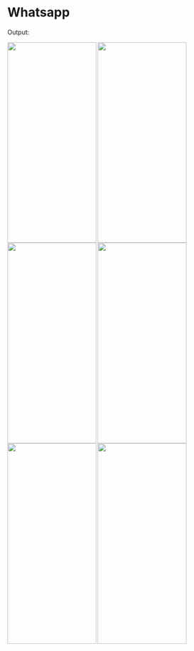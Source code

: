# Whatsapp

Output:

<img align="left" width="200" height="450" src="https://user-images.githubusercontent.com/121867931/213242507-df0bea2b-7262-456a-ab4e-4ec62f908d5d.png">
<img width="200" height="450" src="https://user-images.githubusercontent.com/121867931/213242514-9e0ce337-3cce-49da-ab8b-e55fbcf65bb0.png">
<img align="left" width="200" height="450" src="https://user-images.githubusercontent.com/121867931/213242522-e512aa43-8de9-4f68-aa08-aecedeb97d7d.png">
<img width="200" height="450" src="https://user-images.githubusercontent.com/121867931/213242529-101fd2c9-44b5-4272-8308-9149c01d6a92.png">
<img align="left" width="200" height="450" src="https://user-images.githubusercontent.com/121867931/213242535-5a2166f5-63a9-408b-b9a5-566f792ce6c6.png">
<img width="200" height="450" src="https://user-images.githubusercontent.com/121867931/213242548-98a102e8-abcf-4657-9b5f-bfc91e422a47.png">


